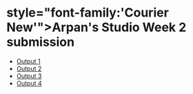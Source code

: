 <html>

<head>
  <title>Studio Week 2</title>
  <!-- Adding in the Leaflet CSS file -->
  <link rel="stylesheet" href="https://unpkg.com/leaflet@1.6.0/dist/leaflet.css" />
  <!-- Adding Leaflet JavaScript file -->
  <script src="https://unpkg.com/leaflet@1.6.0/dist/leaflet.js"></script>
  <!-- Adding styling info for the map -->
  <style type="text/css">
  #mapId {
     height: 600px;
   }
    /* Add a CSS rule that selects an element with the ID "mapId" and gives it a height of 600 pixels */
  </style>
  <!-- Adding styling info for page layout by reading in a CSS file -->
  <link rel="stylesheet" href="styles.css">
</head>

<body>
  <h1>style="font-family:'Courier New'">Arpan's Studio Week 2 submission</h1>
  <!-- Add multiple pages to web page-->
  <!-- active class displays the grey box around current page-->
  <ul>
  	<li><a class="active" href="index.html" target="_self">Output 1</a></li>
    <li><a href="Mapbox-gl-js-cwm.html" target="_self">Output 2</a></li>
    <li><a href="Mapbox-gl-js-ct.html" target="_self">Output 3</a></li>
    <li><a href="Mapbox-gl-js-bm.html" target="_self">Output 4</a></li>
  </ul>
  <br>

  <!-- Add a div with id="mapId" to give the map somewhere to go -->
  <div id="mapId"></div>
  <script>
    // Create a variable called "map" to house your Leaflet map and all of its functionality
    var map = L.map('mapId').setView([37.754700, -122.420790], 14);
    /* 
     * Use Leaflet's tileLayer method to create a new tile layer, then add it to the map 
     ** Reference: https://leafletjs.com/reference-1.6.0.html#tilelayer
     */ 
  var OpenStreetMap_HOT = L.tileLayer('https://{s}.tile.openstreetmap.fr/hot/{z}/{x}/{y}.png', {
	maxZoom: 19,
	attribution: '&copy; <a href="https://www.openstreetmap.org/copyright">OpenStreetMap</a> contributors, Tiles style by <a href="https://www.hotosm.org/" target="_blank">Humanitarian OpenStreetMap Team</a> hosted by <a href="https://openstreetmap.fr/" target="_blank">OpenStreetMap France</a>'
}).addTo(map);
    /* Try changing out the tile source for something else. Hint: you can find 
     * lots of tile sources here: https://leaflet-extras.github.io/leaflet-providers/preview/ 
     */
      L.tileLayer('https://{s}.tile.opentopomap.org/{z}/{x}/{y}.png', {
	maxZoom: 17,
	attribution: 'Map data: &copy; <a href="https://www.openstreetmap.org/copyright">OpenStreetMap</a> contributors, <a href="http://viewfinderpanoramas.org">SRTM</a> | Map style: &copy; <a href="https://opentopomap.org">OpenTopoMap</a> (<a href="https://creativecommons.org/licenses/by-sa/3.0/">CC-BY-SA</a>)'
}).addTo(map);
    

  </script>
</body>

</html>
